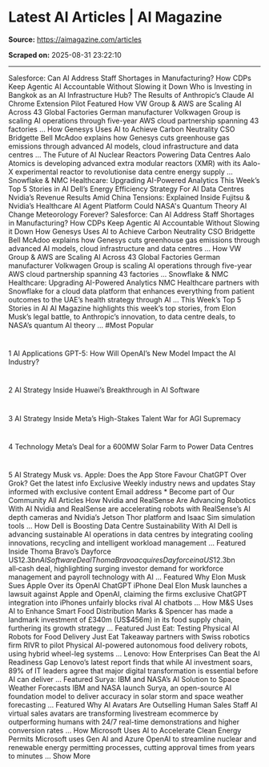 # Latest AI Articles | AI Magazine

**Source:** https://aimagazine.com/articles

**Scraped on:** 2025-08-31 23:22:10

---

Salesforce: Can AI Address Staff Shortages in Manufacturing?
How CDPs Keep Agentic AI Accountable Without Slowing it Down
Who is Investing in Bangkok as an AI Infrastructure Hub?
The Results of Anthropic’s Claude AI Chrome Extension Pilot
Featured
How VW Group & AWS are Scaling AI Across 43 Global Factories
German manufacturer Volkwagen Group is scaling AI operations through five-year AWS cloud partnership spanning 43 factories
…
How Genesys Uses AI to Achieve Carbon Neutrality
CSO Bridgette Bell McAdoo explains how Genesys cuts greenhouse gas emissions through advanced AI models, cloud infrastructure and data centres
…
The Future of AI Nuclear Reactors Powering Data Centres
Aalo Atomics is developing advanced extra modular reactors (XMR) with its Aalo-X experimental reactor to revolutionise data centre energy supply
…
Snowflake & NMC Healthcare: Upgrading AI-Powered Analytics
This Week’s Top 5 Stories in AI
Dell’s Energy Efficiency Strategy For AI Data Centres
Nvidia’s Revenue Results Amid China Tensions: Explained
Inside Fujitsu & Nvidia’s Healthcare AI Agent Platform
Could NASA's Quantum Theory AI Change Meteorology Forever?
Salesforce: Can AI Address Staff Shortages in Manufacturing?
How CDPs Keep Agentic AI Accountable Without Slowing it Down
How Genesys Uses AI to Achieve Carbon Neutrality
CSO Bridgette Bell McAdoo explains how Genesys cuts greenhouse gas emissions through advanced AI models, cloud infrastructure and data centres
…
How VW Group & AWS are Scaling AI Across 43 Global Factories
German manufacturer Volkwagen Group is scaling AI operations through five-year AWS cloud partnership spanning 43 factories
…
Snowflake & NMC Healthcare: Upgrading AI-Powered Analytics
NMC Healthcare partners with Snowflake for a cloud data platform that enhances everything from patient outcomes to the UAE’s health strategy through AI
…
This Week’s Top 5 Stories in AI
AI Magazine highlights this week’s top stories, from Elon Musk’s legal battle, to Anthropic’s innovation, to data centre deals, to NASA’s quantum AI theory
…
#Most
Popular
#
1
AI Applications
GPT-5: How Will OpenAI’s New Model Impact the AI Industry?
#
2
AI Strategy
Inside Huawei’s Breakthrough in AI Software
#
3
AI Strategy
Inside Meta’s High-Stakes Talent War for AGI Supremacy
#
4
Technology
Meta’s Deal for a 600MW Solar Farm to Power Data Centres
#
5
AI Strategy
Musk vs. Apple: Does the App Store Favour ChatGPT Over Grok?
Get the latest
info
Exclusive
Weekly industry news and updates
Stay informed with exclusive content
Email address
*
Become part of Our Community
All Articles
How Nvidia and RealSense Are Advancing Robotics With AI
Nvidia and RealSense are accelerating robots with RealSense’s AI depth cameras and Nvidia’s Jetson Thor platform and Isaac Sim simulation tools
…
How Dell is Boosting Data Centre Sustainability With AI
Dell is advancing sustainable AI operations in data centres by integrating cooling innovations, recycling and intelligent workload management
…
Featured
Inside Thoma Bravo’s Dayforce US$12.3bn AI Software Deal
Thoma Bravo acquires Dayforce in a US$12.3bn all‑cash deal, highlighting surging investor demand for workforce management and payroll technology with AI
…
Featured
Why Elon Musk Sues Apple Over its OpenAI ChatGPT iPhone Deal
Elon Musk launches a lawsuit against Apple and OpenAI, claiming the firms exclusive ChatGPT integration into iPhones unfairly blocks rival AI chatbots
…
How M&S Uses AI to Enhance Smart Food Distribution
Marks & Spencer has made a landmark investment of £340m (US$456m) in its food supply chain, furthering its growth strategy
…
Featured
Just Eat: Testing Physical AI Robots for Food Delivery
Just Eat Takeaway partners with Swiss robotics firm RIVR to pilot Physical AI-powered autonomous food delivery robots, using hybrid wheel-leg systems
…
Lenovo: How Enterprises Can Beat the AI Readiness Gap
Lenovo’s latest report finds that while AI investment soars, 89% of IT leaders agree that major digital transformation is essential before AI can deliver
…
Featured
Surya: IBM and NASA’s AI Solution to Space Weather Forecasts
IBM and NASA launch Surya, an open-source AI foundation model to deliver accuracy in solar storm and space weather forecasting
…
Featured
Why AI Avatars Are Outselling Human Sales Staff
AI virtual sales avatars are transforming livestream ecommerce by outperforming humans with 24/7 real-time demonstrations and higher conversion rates
…
How Microsoft Uses AI to Accelerate Clean Energy Permits
Microsoft uses Gen AI and Azure OpenAI to streamline nuclear and renewable energy permitting processes, cutting approval times from years to minutes
…
Show More